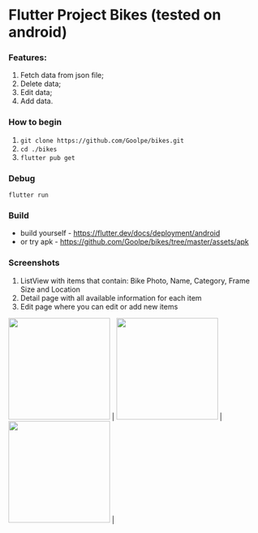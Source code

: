 # Flutter Project Bikes (tested on android)

### Features: 
1. Fetch data from json file;
2. Delete data;
3. Edit data;
4. Add data.

### How to begin
1. ```git clone https://github.com/Goolpe/bikes.git```
2. ```cd ./bikes```
2. ```flutter pub get```

### Debug
```flutter run```

### Build
- build yourself - https://flutter.dev/docs/deployment/android
- or try apk - https://github.com/Goolpe/bikes/tree/master/assets/apk

### Screenshots
1. ListView with items that contain: Bike Photo, Name, Category, Frame Size and Location
2. Detail page with all available information for each item
3. Edit page where you can edit or add new items

<img src="https://raw.githubusercontent.com/Goolpe/bikes/master/assets/0.png" width="200" /> |
<img src="https://raw.githubusercontent.com/Goolpe/bikes/master/assets/1.png" width="200" /> |
<img src="https://raw.githubusercontent.com/Goolpe/bikes/master/assets/2.png" width="200" /> |